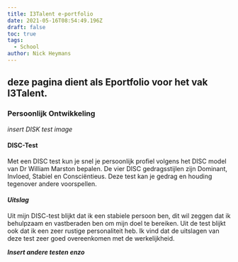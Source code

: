 ```yaml
---
title: I3Talent e-portfolio
date: 2021-05-16T08:54:49.196Z
draft: false
toc: true
tags:
  - School
author: Nick Heymans
---
```

## deze pagina dient als Eportfolio voor het vak I3Talent.

### Persoonlijk Ontwikkeling
*insert DISK test image*
 
#### DISC-Test
Met een DISC test kun je snel je persoonlijk profiel volgens het DISC model van Dr William Marston bepalen. De vier DISC gedragsstijlen zijn Dominant, Invloed, Stabiel en Consciëntieus. Deze test kan je gedrag en houding tegenover andere voorspellen.
#### *Uitslag*
Uit mijn DISC-test blijkt dat ik een stabiele persoon ben, dit wil zeggen dat ik behulpzaam en vastberaden ben om mijn doel te bereiken. Uit de test blijkt ook dat ik een zeer rustige personaliteit heb. Ik vind dat de uitslagen van deze test zeer goed overeenkomen met de werkelijkheid.

***Insert andere testen enzo***